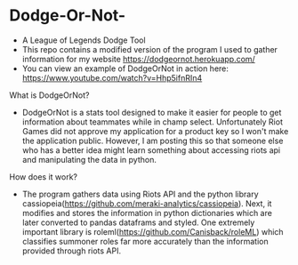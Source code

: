 # Dodge-Or-Not-
- A League of Legends Dodge Tool
- This repo contains a modified version of the program I used to gather information for my website https://dodgeornot.herokuapp.com/
- You can view an example of DodgeOrNot in action here: https://www.youtube.com/watch?v=Hhp5ifnRIn4

 What is DodgeOrNot?

- DodgeOrNot is a stats tool designed to make it easier for people to get information about teammates while in champ select. Unfortunately Riot Games did not approve my application for a product key so I won't make the application public. However, I am posting this so that someone else who has a better idea might learn something about accessing riots api and manipulating the data in python.
  
How does it work?

- The program gathers data using Riots API and the python library cassiopeia(https://github.com/meraki-analytics/cassiopeia). Next, it modifies and stores the information in python dictionaries which are later converted to pandas dataframs and styled. One extremely important library is roleml(https://github.com/Canisback/roleML) which classifies summoner roles far more accurately than the information provided through riots API.
